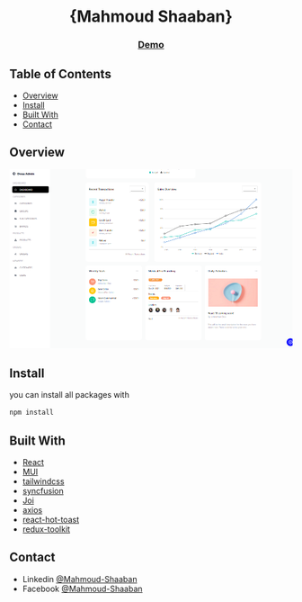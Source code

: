 <!-- Please update value in the {}  -->

<h1 align="center">{Mahmoud Shaaban}</h1>

<div align="center">
  <h3>
    <a href="https://github.com/mahmoudzin/dwaa-admin">
      Demo
    </a>
  </h3>
</div>

<!-- TABLE OF CONTENTS -->

## Table of Contents
 
- [Overview](#overview)
- [Install](#install)
- [Built With](#built-with)
- [Contact](#contact)

<!-- OVERVIEW -->

## Overview


![screenshot](https://github.com/mahmoudzin/dwaa-admin/blob/main/main.png)

## Install

you can install all packages with 

```bash
npm install
```


## Built With

<!-- This section should list any major frameworks that you built your project using. Here are a few examples.-->

- [React](https://reactjs.org/)
- [MUI](https://mui.com/)
- [tailwindcss](https://tailwindcss.com/)
- [syncfusion](https://ej2.syncfusion.com/home/)
- [Joi](https://joi.dev/api/?v=17.8.1)
- [axios](https://axios-http.com/) 
- [react-hot-toast](https://react-hot-toast.com/)
- [redux-toolkit](https://redux-toolkit.js.org/)
 

## Contact

- Linkedin [@Mahmoud-Shaaban](https://www.linkedin.com/in/mahmoud-shaaban-5192b720a/)
- Facebook [@Mahmoud-Shaaban](https://www.facebook.com/mahmoud.shaaban.9066)

